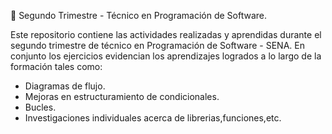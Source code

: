 📌 Segundo Trimestre - Técnico en Programación de Software.

Este repositorio contiene las actividades realizadas y aprendidas durante el segundo trimestre de técnico en Programación de Software - SENA. En conjunto los ejercicios evidencian los aprendizajes logrados a lo largo de la formación tales como:

- Diagramas de flujo.
- Mejoras en estructuramiento de condicionales.
- Bucles.
- Investigaciones individuales acerca de librerias,funciones,etc.

